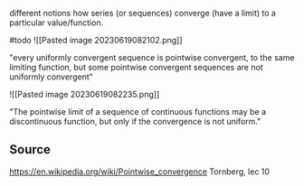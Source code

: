 different notions how series (or sequences) converge (have a limit) to a particular value/function.


#todo 
![[Pasted image 20230619082102.png]]

"every uniformly convergent sequence is pointwise convergent, to the same limiting function, but some pointwise convergent sequences are not uniformly convergent"

![[Pasted image 20230619082235.png]]

"The pointwise limit of a sequence of continuous functions may be a discontinuous function, but only if the convergence is not uniform."



## Source
https://en.wikipedia.org/wiki/Pointwise_convergence
Tornberg, lec 10
